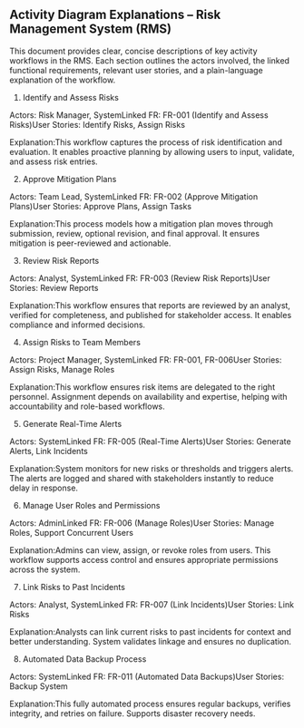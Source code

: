 ## Activity Diagram Explanations – Risk Management System (RMS)

This document provides clear, concise descriptions of key activity workflows in the RMS. Each section outlines the actors involved, the linked functional requirements, relevant user stories, and a plain-language explanation of the workflow.

1. Identify and Assess Risks

Actors: Risk Manager, SystemLinked FR: FR-001 (Identify and Assess Risks)User Stories: Identify Risks, Assign Risks

Explanation:This workflow captures the process of risk identification and evaluation. It enables proactive planning by allowing users to input, validate, and assess risk entries.

2. Approve Mitigation Plans

Actors: Team Lead, SystemLinked FR: FR-002 (Approve Mitigation Plans)User Stories: Approve Plans, Assign Tasks

Explanation:This process models how a mitigation plan moves through submission, review, optional revision, and final approval. It ensures mitigation is peer-reviewed and actionable.

3. Review Risk Reports

Actors: Analyst, SystemLinked FR: FR-003 (Review Risk Reports)User Stories: Review Reports

Explanation:This workflow ensures that reports are reviewed by an analyst, verified for completeness, and published for stakeholder access. It enables compliance and informed decisions.

4. Assign Risks to Team Members

Actors: Project Manager, SystemLinked FR: FR-001, FR-006User Stories: Assign Risks, Manage Roles

Explanation:This workflow ensures risk items are delegated to the right personnel. Assignment depends on availability and expertise, helping with accountability and role-based workflows.

5. Generate Real-Time Alerts

Actors: SystemLinked FR: FR-005 (Real-Time Alerts)User Stories: Generate Alerts, Link Incidents

Explanation:System monitors for new risks or thresholds and triggers alerts. The alerts are logged and shared with stakeholders instantly to reduce delay in response.

6. Manage User Roles and Permissions

Actors: AdminLinked FR: FR-006 (Manage Roles)User Stories: Manage Roles, Support Concurrent Users

Explanation:Admins can view, assign, or revoke roles from users. This workflow supports access control and ensures appropriate permissions across the system.

7. Link Risks to Past Incidents

Actors: Analyst, SystemLinked FR: FR-007 (Link Incidents)User Stories: Link Risks

Explanation:Analysts can link current risks to past incidents for context and better understanding. System validates linkage and ensures no duplication.

8. Automated Data Backup Process

Actors: SystemLinked FR: FR-011 (Automated Data Backups)User Stories: Backup System

Explanation:This fully automated process ensures regular backups, verifies integrity, and retries on failure. Supports disaster recovery needs.
